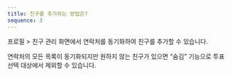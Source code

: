 ```yaml
---
title: 친구를 추가하는 방법은?
sequence: 3
---
```



프로필 > 친구 관리 화면에서 연락처를 동기화하여 친구를 추가할 수 있습니다.

연락처의 모든 목록이 동기화되지만 원하지 않는 친구가 있으면 “숨김” 기능으로 투표 선택 대상에서 제외할 수 있습니다.